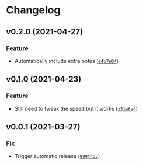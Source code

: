 # Changelog

<!--next-version-placeholder-->

## v0.2.0 (2021-04-27)
### Feature
* Automatically include extra notes ([`e4b7e04`](https://github.com/vberlier/pigstep/commit/e4b7e041b216edce9d05faaa42b36ec9cbe49331))

## v0.1.0 (2021-04-23)
### Feature
* Still need to tweak the speed but it works ([`b31a6a4`](https://github.com/vberlier/pigstep/commit/b31a6a4ae04d4cfa68dd864456cdac8a0e332ba6))

## v0.0.1 (2021-03-27)
### Fix
* Trigger automatic release ([`899f435`](https://github.com/vberlier/pigstep/commit/899f435251b7b69924470912373f6b6390a75416))
